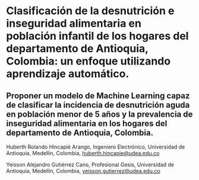 # Clasificación de la desnutrición e inseguridad alimentaria en población infantil de los hogares del departamento de Antioquia, Colombia: un enfoque utilizando aprendizaje automático.

## Proponer un modelo de Machine Learning capaz de clasificar la incidencia de desnutrición aguda en población menor de 5 años y la prevalencia de inseguridad alimentaria en los hogares del departamento de Antioquia, Colombia.

Huberth Rolando Hincapié Arango,
Ingeniero Electrónico,
Universidad de Antioquia,
Medellín, Colombia,
huberth.hincapie@udea.edu.co

Yeisson Alejandro Gutiérrez Cano,
Profesional Gesis,
Universidad de Antioquia,
Medellín, Colombia,
yeisson.gutierrez@udea.edu.co
